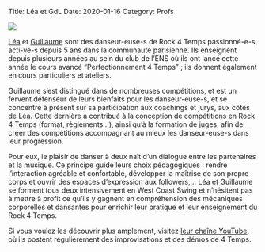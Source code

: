 Title: Léa et GdL 
Date: 2020-01-16
Category: Profs 

![](/images/lea.jpeg)

[Léa](/lea.html) et [Guillaume](/gdl.html) sont des danseur-euse-s de Rock 4 Temps passionné-e-s, acti-ve-s depuis 5 ans dans la communauté parisienne. Ils enseignent depuis plusieurs années au sein du club de l’ENS où ils ont lancé cette année le cours avancé “Perfectionnement 4 Temps” ; ils donnent également en cours particuliers et ateliers.

Guillaume s’est distingué dans de nombreuses compétitions, et est un fervent défenseur de leurs bienfaits pour les danseur-euse-s, et se concentre à présent sur sa participation aux coachings et jurys, aux côtés de Léa. Cette dernière a contribué à la conception de compétitions en Rock 4 Temps (format, règlements...), ainsi qu’à la formation de juges, afin de créer des compétitions accompagnant au mieux les danseur-euse-s dans leur progression.

Pour eux, le plaisir de danser à deux naît d’un dialogue entre les partenaires et la musique. Ce principe guide leurs choix pédagogiques : rendre l’interaction agréable et confortable, développer la maîtrise de son propre corps et ouvrir des espaces d’expression aux followers,... Léa et Guillaume se forment tous deux intensivement en West Coast Swing et n’hésitent pas à mettre à profit ce qu’ils y gagnent en compréhension des mécaniques corporelles et dansantes pour enrichir leur pratique et leur enseignement du Rock 4 Temps.

Si vous voulez les découvrir plus amplement, visitez [leur chaîne YouTube](https://www.youtube.com/channel/UCG3L5p-wdIUhZVDYVnbmvGg), où ils postent régulièrement des improvisations et des démos de 4 Temps. 